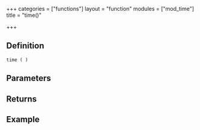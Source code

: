 +++
categories = ["functions"]
layout = "function"
modules = ["mod_time"]
title = "time()"

+++

## Definition

    time ( )

## Parameters

## Returns

## Example

